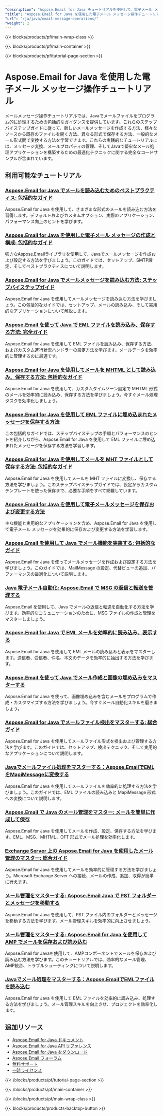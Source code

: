 ```yaml
---
"description": "Aspose.Email for Java チュートリアルを使用して、電子メール メッセージを作成、読み込み、保存し、さまざまな形式 (EML、MSG、MHTML) 間で変換する方法を学習します。"
"title": "Aspose.Email for Java を使用した電子メール メッセージ操作チュートリアル"
"url": "/ja/java/email-message-operations/"
"weight": 2
---
```


{{< blocks/products/pf/main-wrap-class >}}

{{< blocks/products/pf/main-container >}}

{{< blocks/products/pf/tutorial-page-section >}}
# Aspose.Email for Java を使用した電子メール メッセージ操作チュートリアル

メールメッセージ操作チュートリアルでは、Javaでメールファイルをプログラム的に処理するための包括的なガイダンスを提供しています。これらのステップバイステップガイドに従って、新しいメールメッセージを作成する方法、様々なソースから既存のファイルを開く方法、異なる形式で保存する方法、一般的なメール形式間で変換する方法を学習できます。これらの実践的なチュートリアルには、メッセージ変換、メールプロパティの管理、そしてJavaで堅牢なメール処理アプリケーションを構築するための最適化テクニックに関する完全なコードサンプルが含まれています。

## 利用可能なチュートリアル

### [Aspose.Email for Java でメールを読み込むためのベストプラクティス: 包括的なガイド](./aspose-email-java-load-emails/)
Aspose.Email for Java を使用して、さまざまな形式のメールを読み込む方法を習得します。デフォルトおよびカスタムオプション、実際のアプリケーション、パフォーマンス向上のヒントを学びます。

### [Aspose.Email for Java を使用した電子メール メッセージの作成と構成: 包括的なガイド](./create-configure-mail-message-aspose-email-java/)
強力なAspose.Emailライブラリを使用して、Javaでメールメッセージを作成および設定する方法を学びましょう。このガイドでは、セットアップ、SMTP設定、そしてベストプラクティスについて説明します。

### [Aspose.Email for Java でメールメッセージを読み込む方法: ステップバイステップガイド](./aspose-email-java-load-email-tutorial/)
Aspose.Email for Java を使用してメールメッセージを読み込む方法を学びましょう。この包括的なガイドでは、セットアップ、メールの読み込み、そして実用的なアプリケーションについて解説します。

### [Aspose.Email を使って Java で EML ファイルを読み込み、保存する方法: 完全ガイド](./load-save-eml-aspose-email-java/)
Aspose.Email for Java を使用して EML ファイルを読み込み、保存する方法、およびカスタム進行状況ハンドラーの設定方法を学びます。メールデータを効率的に管理するのに最適です。

### [Aspose.Email for Java を使用してメールを MHTML として読み込み、保存する方法: 包括的なガイド](./load-save-emails-mhtml-aspose-java/)
Aspose.Email for Java を使用して、カスタムタイムゾーン設定で MHTML 形式のメールを効率的に読み込み、保存する方法を学びましょう。今すぐメール処理タスクを効率化しましょう。

### [Aspose.Email for Java を使用して EML ファイルに埋め込まれたメッセージを保存する方法](./aspose-email-java-eml-embedded-messages-preservation/)
この包括的なガイドでは、ステップバイステップの手順とパフォーマンスのヒントを紹介しながら、Aspose.Email for Java を使用して EML ファイルに埋め込まれたメッセージを保存する方法を学習します。

### [Aspose.Email for Java を使用してメールを MHT ファイルとして保存する方法: 包括的なガイド](./save-emails-as-mht-using-aspose-email-java/)
Aspose.Email for Java を使用してメールを MHT ファイルに変換し、保存する方法を学びましょう。このステップバイステップガイドでは、設定からカスタムテンプレートを使った保存まで、必要な手順をすべて網羅しています。

### [Aspose.Email for Java を使用して電子メールメッセージを保存および変更する方法](./save-modified-emails-aspose-java/)
主な機能と実用的なアプリケーションを含め、Aspose.Email for Java を使用して電子メール メッセージを効果的に保存および変更する方法を学習します。

### [Aspose.Email を使用して Java でメール機能を実装する: 包括的なガイド](./implement-email-features-java-aspose-email/)
Aspose.Email for Java を使ってメールメッセージを作成および設定する方法を学びましょう。このガイドでは、MailMessage の設定、代替ビューの追加、パフォーマンスの最適化について説明します。

### [Java 電子メール自動化: Aspose.Email で MSG の返信と転送を管理する](./email-automation-java-aspose-email-replies-forwards/)
Aspose.Email を使用して、Java でメールの返信と転送を自動化する方法を学びます。効率的なコミュニケーションのために、MSG ファイルの作成と管理をマスターしましょう。

### [Aspose.Email for Java で EML メールを効率的に読み込み、表示する](./load-display-eml-emails-aspose-java/)
Aspose.Email for Java を使用して EML メールの読み込みと表示をマスターします。送信者、受信者、件名、本文のデータを効率的に抽出する方法を学びます。

### [Aspose.Email を使って Java でメール作成と画像の埋め込みをマスターする](./aspose-email-java-create-embed-images/)
Aspose.Email for Java を使って、画像埋め込みを含むメールをプログラムで作成・カスタマイズする方法を学びましょう。今すぐメール自動化スキルを磨きましょう。

### [Aspose.Email for Java でメールファイル検出をマスターする: 総合ガイド](./master-email-file-detection-aspose-java/)
Aspose.Email for Java を使用してメールファイル形式を検出および管理する方法を学びます。このガイドでは、セットアップ、検出テクニック、そして実用的なアプリケーションについて説明します。

### [Javaでメールファイル処理をマスターする：Aspose.EmailでEMLをMapiMessageに変換する](./master-email-file-handling-java-aspose-email/)
Aspose.Email for Java を使用してメールファイルを効率的に処理する方法を学びましょう。このガイドでは、EML ファイルの読み込みと MapiMessage 形式への変換について説明します。

### [Aspose.Email で Java のメール管理をマスター: メールを簡単に作成して保存](./aspose-email-java-create-save-emails/)
Aspose.Email for Java を使用してメールを作成、設定、保存する方法を学びます。EML、MSG、MHTML、OFT 形式でメール処理を効率化します。

### [Exchange Server 上の Aspose.Email for Java を使用したメール管理のマスター: 総合ガイド](./master-email-management-aspose-email-java-exchange-server/)
Aspose.Email for Java を使用してメールを効率的に管理する方法を学びましょう。Microsoft Exchange Server への接続、メールの作成、追加、取得が簡単に行えます。

### [メール管理をマスターする: Aspose.Email Java で PST フォルダーとメッセージを移動する](./aspose-email-java-move-pst-messages-folders/)
Aspose.Email for Java を使用して、PST ファイル内のフォルダーとメッセージを移動する方法を学びます。メール管理スキルを効率的に向上させましょう。

### [メール管理をマスターする: Aspose.Email for Java を使用して AMP でメールを保存および読み込む](./aspose-email-java-save-load-amp-emails/)
Aspose.Email for Javaを使用して、AMPコンポーネントでメールを保存および読み込む方法を学びます。このチュートリアルでは、効率的なメール管理、AMP統合、トラブルシューティングについて説明します。

### [Javaでメール処理をマスターする：Aspose.EmailでEMLファイルを読み込む](./master-email-processing-java-aspose-email/)
Aspose.Email for Java を使用して EML ファイルを効率的に読み込み、処理する方法を学びましょう。メール管理スキルを向上させ、プロジェクトを効率化します。

## 追加リソース

- [Aspose.Email for Java ドキュメント](https://docs.aspose.com/email/java/)
- [Aspose.Email for Java API リファレンス](https://reference.aspose.com/email/java/)
- [Aspose.Email for Java をダウンロード](https://releases.aspose.com/email/java/)
- [Aspose.Email フォーラム](https://forum.aspose.com/c/email)
- [無料サポート](https://forum.aspose.com/)
- [一時ライセンス](https://purchase.aspose.com/temporary-license/)

{{< /blocks/products/pf/tutorial-page-section >}}

{{< /blocks/products/pf/main-container >}}

{{< /blocks/products/pf/main-wrap-class >}}

{{< blocks/products/products-backtop-button >}}